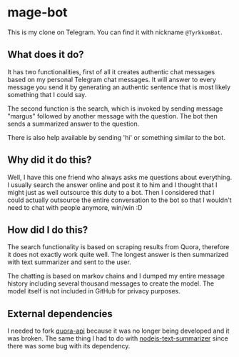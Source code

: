 # mage-bot

This is my clone on Telegram. You can find it with nickname `@TyrkkomBot`.

## What does it do?

It has two functionalities, first of all it creates authentic chat messages based on my personal Telegram chat messages. It will answer to every message you send it by generating
an authentic sentence that is most likely something that I could say.

The second function is the search, which is invoked by sending message "margus" followed by another message with the question. The bot then sends a summarized answer to the question.

There is also help available by sending 'hi' or something similar to the bot.

## Why did it do this?

Well, I have this one friend who always asks me questions about everything. I usually search the answer online and post it to him and I thought that I might just as well outsource this duty to a bot. Then I considered that I could actually outsource the entire conversation to the bot so that I wouldn't need to chat with people anymore, win/win :D

## How did I do this?

The search functionality is based on scraping results from Quora, therefore it does not exactly work quite well. The longest answer is then summarized with text summarizer and sent to the user.

The chatting is based on markov chains and I dumped my entire message history including several thousand messages to create the model. The model itself is not included in GitHub for privacy purposes.

## External dependencies

I needed to fork [quora-api](https://github.com/CodeDotJS/quora-api) because it was no longer being developed and it was broken. The same thing I had to do with [nodejs-text-summarizer](https://github.com/anpandu/nodejs-text-summarizer) since there was some bug with its dependency.
